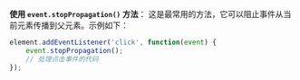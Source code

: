 
**使用 `event.stopPropagation()` 方法**：
   这是最常用的方法，它可以阻止事件从当前元素传播到父元素。示例如下：

   ```javascript
   element.addEventListener('click', function(event) {
       event.stopPropagation();
       // 处理点击事件的代码
   });
   ```

